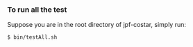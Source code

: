 ### To run all the test
Suppose you are in the root directory of jpf-costar, simply run:

```bash
$ bin/testAll.sh
```
